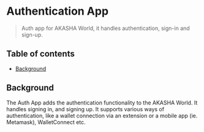 # Authentication App

> Auth app for AKASHA World, it handles authentication, sign-in and sign-up.

## Table of contents

- [Background](#background)

## Background

The Auth App adds the authentication functionality to the AKASHA World. It handles signing in, and signing up. It supports various ways of authentication, like a wallet connection via an extension or a mobile app (ie. Metamask), WalletConnect etc.
